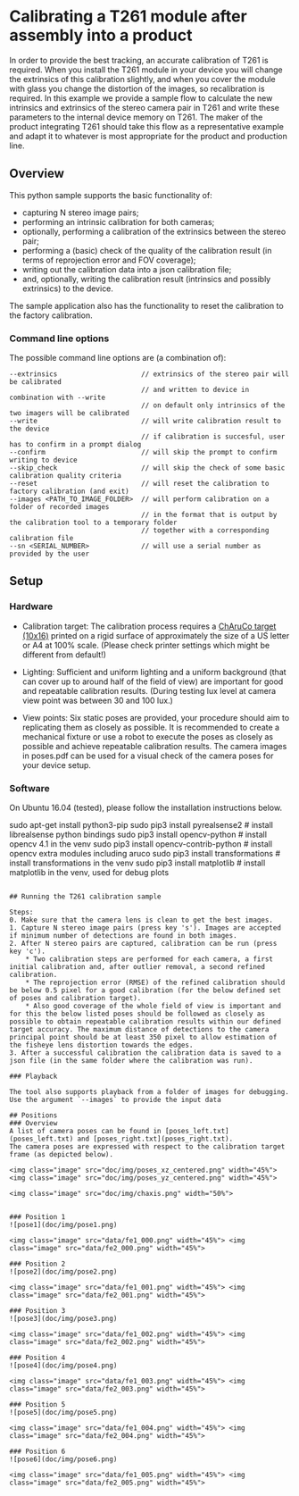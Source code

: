 # Calibrating a T261 module after assembly into a product

In order to provide the best tracking, an accurate calibration of T261 is required. When you install the T261 module in your device you will change the extrinsics of this calibration slightly, and when you cover the module with glass you change the distortion of the images, so recalibration is required. In this example we provide a sample flow to calculate the new intrinsics and extrinsics of the stereo camera pair in T261 and write these parameters to the internal device memory on T261. The maker of the product integrating T261 should take this flow as a representative example and adapt it to whatever is most appropriate for the product and production line.

## Overview

This python sample supports the basic functionality of:
- capturing N stereo image pairs;
- performing an intrinsic calibration for both cameras;
- optionally, performing a calibration of the extrinsics between the stereo pair;
- performing a (basic) check of the quality of the calibration result (in terms of reprojection error and FOV coverage);
- writing out the calibration data into a json calibration file;
- and, optionally, writing the calibration result (intrinsics and possibly extrinsics) to the device.

The sample application also has the functionality to reset the calibration to the factory calibration.

### Command line options
The possible command line options are (a combination of):
```
--extrinsics                     // extrinsics of the stereo pair will be calibrated
                                 // and written to device in combination with --write
                                 // on default only intrinsics of the two imagers will be calibrated
--write                          // will write calibration result to the device
                                 // if calibration is succesful, user has to confirm in a prompt dialog
--confirm                        // will skip the prompt to confirm writing to device
--skip_check                     // will skip the check of some basic calibration quality criteria
--reset                          // will reset the calibration to factory calibration (and exit)
--images <PATH_TO_IMAGE_FOLDER>  // will perform calibration on a folder of recorded images
                                 // in the format that is output by the calibration tool to a temporary folder
                                 // together with a corresponding calibration file
--sn <SERIAL_NUMBER>             // will use a serial number as provided by the user
```

## Setup

### Hardware
* Calibration target: The calibration process requires a [ChAruCo target (10x16)](calib.io_charuco_297x210_10x16_15_DICT_4X4.pdf) printed on a rigid surface of approximately the size of a US letter or A4 at 100% scale. (Please check printer settings which might be different from default!)

* Lighting: Sufficient and uniform lighting and a uniform background (that can cover up to around half of the field of view) are important for good and repeatable calibration results.
(During testing lux level at camera view point was between 30 and 100 lux.)

* View points: Six static poses are provided, your procedure should aim to replicating them as closely as possible. It is recommended to create a mechanical fixture or use a robot to execute the poses as closely as possible and achieve repeatable calibration results. The camera images in poses.pdf can be used for a visual check of the camera poses for your device setup.


### Software
On Ubuntu 16.04 (tested), please follow the installation instructions below.

sudo apt-get install python3-pip
sudo pip3 install pyrealsense2 # install librealsense python bindings
sudo pip3 install opencv-python # install opencv 4.1 in the venv
sudo pip3 install opencv-contrib-python # install opencv extra modules including aruco
sudo pip3 install transformations # install transformations in the venv
sudo pip3 install matplotlib # install matplotlib in the venv, used for debug plots

```

## Running the T261 calibration sample

Steps:
0. Make sure that the camera lens is clean to get the best images.
1. Capture N stereo image pairs (press key 's'). Images are accepted if minimum number of detections are found in both images.
2. After N stereo pairs are captured, calibration can be run (press key 'c').
    * Two calibration steps are performed for each camera, a first initial calibration and, after outlier removal, a second refined calibration.
    * The reprojection error (RMSE) of the refined calibration should be below 0.5 pixel for a good calibration (for the below defined set of poses and calibration target).
    * Also good coverage of the whole field of view is important and for this the below listed poses should be followed as closely as possible to obtain repeatable calibration results within our defined target accuracy. The maximum distance of detections to the camera principal point should be at least 350 pixel to allow estimation of the fisheye lens distortion towards the edges.
3. After a successful calibration the calibration data is saved to a json file (in the same folder where the calibration was run).

### Playback

The tool also supports playback from a folder of images for debugging. Use the argument `--images` to provide the input data

## Positions
### Overview
A list of camera poses can be found in [poses_left.txt](poses_left.txt) and [poses_right.txt](poses_right.txt).
The camera poses are expressed with respect to the calibration target frame (as depicted below).

<img class="image" src="doc/img/poses_xz_centered.png" width="45%"> <img class="image" src="doc/img/poses_yz_centered.png" width="45%">

<img class="image" src="doc/img/chaxis.png" width="50%">


### Position 1
![pose1](doc/img/pose1.png)

<img class="image" src="data/fe1_000.png" width="45%"> <img class="image" src="data/fe2_000.png" width="45%">

### Position 2
![pose2](doc/img/pose2.png)

<img class="image" src="data/fe1_001.png" width="45%"> <img class="image" src="data/fe2_001.png" width="45%">

### Position 3
![pose3](doc/img/pose3.png)

<img class="image" src="data/fe1_002.png" width="45%"> <img class="image" src="data/fe2_002.png" width="45%">

### Position 4
![pose4](doc/img/pose4.png)

<img class="image" src="data/fe1_003.png" width="45%"> <img class="image" src="data/fe2_003.png" width="45%">

### Position 5
![pose5](doc/img/pose5.png)

<img class="image" src="data/fe1_004.png" width="45%"> <img class="image" src="data/fe2_004.png" width="45%">

### Position 6
![pose6](doc/img/pose6.png)

<img class="image" src="data/fe1_005.png" width="45%"> <img class="image" src="data/fe2_005.png" width="45%">
